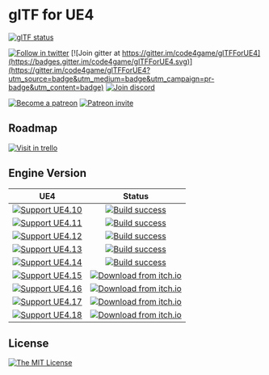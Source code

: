 # glTF for UE4

[![glTF status](https://img.shields.io/badge/glTF-2%2E0-green.svg?style=flat)](https://github.com/KhronosGroup/glTF)

[![Follow in twitter](https://img.shields.io/twitter/url/http/shields.io.svg?style=flat)](https://twitter.com/C4gIo)
[![Join gitter at https://gitter.im/code4game/glTFForUE4](https://badges.gitter.im/code4game/glTFForUE4.svg)](https://gitter.im/code4game/glTFForUE4?utm_source=badge&utm_medium=badge&utm_campaign=pr-badge&utm_content=badge)
[![Join discord](https://img.shields.io/badge/chat-on%20discord-blue.svg?style=flat)](https://discord.gg/tyEjtQB)

[![Become a patreon](https://img.shields.io/badge/donation-become%20a%20patreon-ff69b4.svg?style=flat)](https://www.patreon.com/bePatron?u=7553208)
[![Patreon invite](https://img.shields.io/badge/donation-patreon%20invite-ff69b4.svg?style=flat)](https://patreon.com/invite/zpdxnv)

## Roadmap

[![Visit in trello](https://img.shields.io/badge/visit-trello-blue.svg?style=flat)](https://trello.com/b/omtMIw06)

## Engine Version

| UE4 | Status |
|:---:|:--------:|
| [![Support UE4.10](https://img.shields.io/badge/ue-4%2E10-green.svg?style=flat)](#) | [![Build success](https://img.shields.io/badge/build-success-green.svg?style=flat)](#) |
| [![Support UE4.11](https://img.shields.io/badge/ue-4%2E11-green.svg?style=flat)](#) | [![Build success](https://img.shields.io/badge/build-success-green.svg?style=flat)](#) |
| [![Support UE4.12](https://img.shields.io/badge/ue-4%2E12-green.svg?style=flat)](#) | [![Build success](https://img.shields.io/badge/build-success-green.svg?style=flat)](#) |
| [![Support UE4.13](https://img.shields.io/badge/ue-4%2E13-green.svg?style=flat)](#) | [![Build success](https://img.shields.io/badge/build-success-green.svg?style=flat)](#) |
| [![Support UE4.14](https://img.shields.io/badge/ue-4%2E14-green.svg?style=flat)](#) | [![Build success](https://img.shields.io/badge/build-success-green.svg?style=flat)](#) |
| [![Support UE4.15](https://img.shields.io/badge/ue-4%2E15-green.svg?style=flat)](#) | [![Download from itch.io](https://img.shields.io/badge/download-itch%2Eio-blue.svg?style=flat)](https://c4gio.itch.io/gltf-for-ue4) |
| [![Support UE4.16](https://img.shields.io/badge/ue-4%2E16-green.svg?style=flat)](#) | [![Download from itch.io](https://img.shields.io/badge/download-itch%2Eio-blue.svg?style=flat)](https://c4gio.itch.io/gltf-for-ue4) |
| [![Support UE4.17](https://img.shields.io/badge/ue-4%2E17-green.svg?style=flat)](#) | [![Download from itch.io](https://img.shields.io/badge/download-itch%2Eio-blue.svg?style=flat)](https://c4gio.itch.io/gltf-for-ue4) |
| [![Support UE4.18](https://img.shields.io/badge/ue-4%2E18-green.svg?style=flat)](#) | [![Download from itch.io](https://img.shields.io/badge/download-itch%2Eio-blue.svg?style=flat)](https://c4gio.itch.io/gltf-for-ue4) |

## License

[![The MIT License](https://img.shields.io/badge/license-MIT-blue.svg?style=flat)](https://github.com/code4game/glTFForUE4/blob/master/LICENSE.md)
